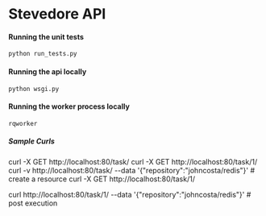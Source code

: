 Stevedore API
=============

#### Running the unit tests ####

`python run_tests.py`

#### Running the api locally ####

`python wsgi.py`

#### Running the worker process locally ####

`rqworker`

##### Sample Curls #####

curl -X GET http://localhost:80/task/
curl -X GET http://localhost:80/task/1/
curl -v http://localhost:80/task/ --data '{"repository":"johncosta/redis"}'  # create a resource
curl -X GET http://localhost:80/task/1/

curl http://localhost:80/task/1/ --data '{"repository":"johncosta/redis"}'   # post execution
